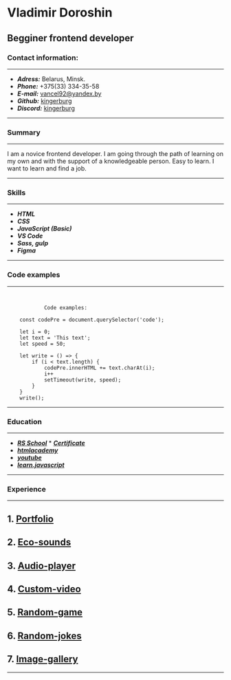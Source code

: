 # Vladimir Doroshin

## Begginer frontend developer

### Contact information:

----

* ***Adress:*** Belarus, Minsk.
* ***Phone:*** +375(33) 334-35-58
* ***E-mail:*** <vancel92@yandex.by>
* ***Github:*** [kingerburg](https://github.com/Kingerburg)
* ***Discord:*** [kingerburg](https://discordapp.com/users/919987438384984104/)

----

### Summary

----

I am a novice frontend developer. 
I am going through the path of learning on my own and with the support of a knowledgeable person.
Easy to learn. I want to learn and find a job.

----

### Skills

----

* ***HTML***
* ***CSS***
* ***JavaScript (Basic)***
* ***VS Code***
* ***Sass, gulp***
* ***Figma***

----

### Code examples

----

```


            Code examples:

    const codePre = document.querySelector('code');

    let i = 0;
    let text = 'This text';
    let speed = 50;

    let write = () => {
        if (i < text.length) {
            codePre.innerHTML += text.charAt(i);
            i++
            setTimeout(write, speed);
        }
    }
    write();

```

----

### Education

----
* ***[RS School](https://rs.school/)*** * ***[Certificate](https://docviewer.yandex.by/view/342202273/?*=JXCY%2Bx8rvIDJgDMUGmv3496t5AJ7InVybCI6InlhLWRpc2stcHVibGljOi8vemxwWmljUFBDMWlCdE5BQlBKU0psNUVQRGk3UlVLMERyL28yaENYdkZTNCtqakxxSStWTTlTb2djWDJaM0gzbXEvSjZicG1SeU9Kb25UM1ZvWG5EYWc9PSIsInRpdGxlIjoib2lhcjB3aWMucGRmIiwibm9pZnJhbWUiOmZhbHNlLCJ1aWQiOiIzNDIyMDIyNzMiLCJ0cyI6MTY0NzQyMTk5NjM4NCwieXUiOiI5MTY1ODY0MzQxNjQ1MTM4NTcxIn0%3D)***
* ***[htmlacademy](https://htmlacademy.ru/)***
* ***[youtube](https://www.youtube.com/c/FreelancerLifeStyle/videos)***
* ***[learn.javascript](https://learn.javascript.ru)***

----

### Experience

----

## 1. [Portfolio](https://rolling-scopes-school.github.io/kingerburg-JSFEPRESCHOOL/portfolio/)
## 2. [Eco-sounds](https://rolling-scopes-school.github.io/kingerburg-JSFEPRESCHOOL/eco-sounds/)
## 3. [Audio-player](https://rolling-scopes-school.github.io/kingerburg-JSFEPRESCHOOL/audio-player/)
## 4. [Custom-video](https://rolling-scopes-school.github.io/kingerburg-JSFEPRESCHOOL/custom-video/)
## 5. [Random-game](https://rolling-scopes-school.github.io/kingerburg-JSFEPRESCHOOL/random-game/)
## 6. [Random-jokes](https://rolling-scopes-school.github.io/kingerburg-JSFEPRESCHOOL/random-jokes/)
## 7. [Image-gallery](https://rolling-scopes-school.github.io/kingerburg-JSFEPRESCHOOL/image-galery/)

----



